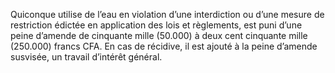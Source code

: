 Quiconque utilise de l’eau en violation d’une interdiction ou d’une mesure de restriction édictée en application des lois et règlements, est puni d’une peine d’amende de cinquante mille (50.000) à deux cent cinquante mille (250.000) francs CFA.
En cas de récidive, il est ajouté à la peine d’amende susvisée, un travail d’intérêt général.